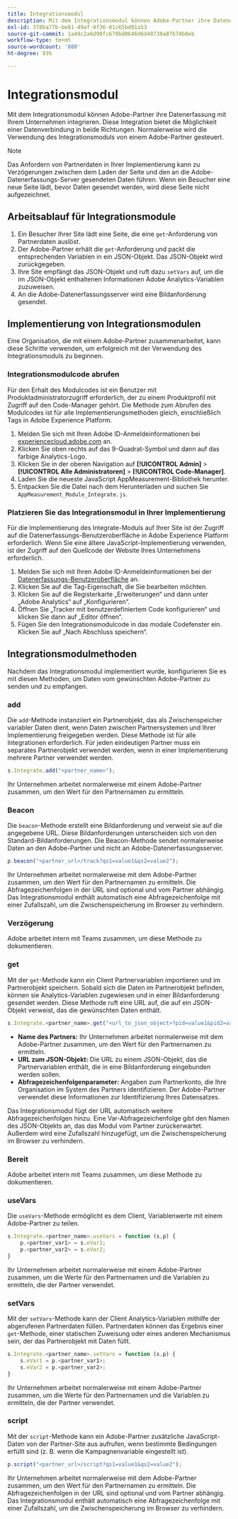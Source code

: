 ```yaml
---
title: Integrationsmodul
description: Mit dem Integrationsmodul können Adobe-Partner ihre Datenerfassung mit Ihrem Unternehmen integrieren.
exl-id: 378ba77b-be81-49af-8f36-81c65bd01a53
source-git-commit: 1a49c2a6d90fc670bd0646d6d40738a87b74b8eb
workflow-type: tm+mt
source-wordcount: '888'
ht-degree: 93%

---
```


# Integrationsmodul

Mit dem Integrationsmodul können Adobe-Partner ihre Datenerfassung mit Ihrem Unternehmen integrieren. Diese Integration bietet die Möglichkeit einer Datenverbindung in beide Richtungen. Normalerweise wird die Verwendung des Integrationsmoduls von einem Adobe-Partner gesteuert.

>[!NOTE]
>
>Das Anfordern von Partnerdaten in Ihrer Implementierung kann zu Verzögerungen zwischen dem Laden der Seite und den an die Adobe-Datenerfassungs-Server gesendeten Daten führen. Wenn ein Besucher eine neue Seite lädt, bevor Daten gesendet werden, wird diese Seite nicht aufgezeichnet.

## Arbeitsablauf für Integrationsmodule

1. Ein Besucher Ihrer Site lädt eine Seite, die eine `get`-Anforderung von Partnerdaten auslöst.
2. Der Adobe-Partner erhält die `get`-Anforderung und packt die entsprechenden Variablen in ein JSON-Objekt. Das JSON-Objekt wird zurückgegeben.
3. Ihre Site empfängt das JSON-Objekt und ruft dazu `setVars` auf, um die im JSON-Objekt enthaltenen Informationen Adobe Analytics-Variablen zuzuweisen.
4. An die Adobe-Datenerfassungsserver wird eine Bildanforderung gesendet.

## Implementierung von Integrationsmodulen

Eine Organisation, die mit einem Adobe-Partner zusammenarbeitet, kann diese Schritte verwenden, um erfolgreich mit der Verwendung des Integrationsmoduls zu beginnen.

### Integrationsmodulcode abrufen

Für den Erhalt des Modulcodes ist ein Benutzer mit Produktadministratorzugriff erforderlich, der zu einem Produktprofil mit Zugriff auf den Code-Manager gehört. Die Methode zum Abrufen des Modulcodes ist für alle Implementierungsmethoden gleich, einschließlich Tags in Adobe Experience Platform.

1. Melden Sie sich mit Ihren Adobe ID-Anmeldeinformationen bei [experiencecloud.adobe.com](https://experiencecloud.adobe.com) an.
1. Klicken Sie oben rechts auf das 9-Quadrat-Symbol und dann auf das farbige Analytics-Logo.
1. Klicken Sie in der oberen Navigation auf **[!UICONTROL Admin]** > **[!UICONTROL Alle Administratoren]** > **[!UICONTROL Code-Manager]**.
1. Laden Sie die neueste JavaScript AppMeasurement-Bibliothek herunter.
1. Entpacken Sie die Datei nach dem Herunterladen und suchen Sie `AppMeasurement_Module_Integrate.js`.

### Platzieren Sie das Integrationsmodul in Ihrer Implementierung

Für die Implementierung des Integrate-Moduls auf Ihrer Site ist der Zugriff auf die Datenerfassungs-Benutzeroberfläche in Adobe Experience Platform erforderlich. Wenn Sie eine ältere JavaScript-Implementierung verwenden, ist der Zugriff auf den Quellcode der Website Ihres Unternehmens erforderlich.

1. Melden Sie sich mit Ihren Adobe ID-Anmeldeinformationen bei der [Datenerfassungs-Benutzeroberfläche](https://experience.adobe.com/data-collection) an.
1. Klicken Sie auf die Tag-Eigenschaft, die Sie bearbeiten möchten.
1. Klicken Sie auf die Registerkarte „Erweiterungen“ und dann unter „Adobe Analytics“ auf „Konfigurieren“.
1. Öffnen Sie „Tracker mit benutzerdefiniertem Code konfigurieren“ und klicken Sie dann auf „Editor öffnen“.
1. Fügen Sie den Integrationsmodulcode in das modale Codefenster ein. Klicken Sie auf „Nach Abschluss speichern“.

## Integrationsmodulmethoden

Nachdem das Integrationsmodul implementiert wurde, konfigurieren Sie es mit diesen Methoden, um Daten vom gewünschten Adobe-Partner zu senden und zu empfangen.

### add

Die `add`-Methode instanziiert ein Partnerobjekt, das als Zwischenspeicher variabler Daten dient, wenn Daten zwischen Partnersystemen und Ihrer Implementierung freigegeben werden. Diese Methode ist für alle Integrationen erforderlich. Für jeden eindeutigen Partner muss ein separates Partnerobjekt verwendet werden, wenn in einer Implementierung mehrere Partner verwendet werden.

```JavaScript
s.Integrate.add("<partner_name>");
```

Ihr Unternehmen arbeitet normalerweise mit einem Adobe-Partner zusammen, um den Wert für den Partnernamen zu ermitteln.

### Beacon

Die `beacon`-Methode erstellt eine Bildanforderung und verweist sie auf die angegebene URL. Diese Bildanforderungen unterscheiden sich von den Standard-Bildanforderungen. Die Beacon-Methode sendet normalerweise Daten an den Adobe-Partner und nicht an Adobe-Datenerfassungsserver.

```JavaScript
p.beacon("<partner_url>/track?qs1=value1&qs2=value2");
```

Ihr Unternehmen arbeitet normalerweise mit dem Adobe-Partner zusammen, um den Wert für den Partnernamen zu ermitteln. Die Abfragezeichenfolgen in der URL sind optional und vom Partner abhängig. Das Integrationsmodul enthält automatisch eine Abfragezeichenfolge mit einer Zufallszahl, um die Zwischenspeicherung im Browser zu verhindern.

### Verzögerung

Adobe arbeitet intern mit Teams zusammen, um diese Methode zu dokumentieren.

### get

Mit der `get`-Methode kann ein Client Partnervariablen importieren und im Partnerobjekt speichern. Sobald sich die Daten im Partnerobjekt befinden, können sie Analytics-Variablen zugewiesen und in einer Bildanforderung gesendet werden. Diese Methode ruft eine URL auf, die auf ein JSON-Objekt verweist, das die gewünschten Daten enthält.

```JavaScript
s.Integrate.<partner_name>.get("<url_to_json_object>?pid=value1&pid2=value2");
```

* **Name des Partners:** Ihr Unternehmen arbeitet normalerweise mit dem Adobe-Partner zusammen, um den Wert für den Partnernamen zu ermitteln.
* **URL zum JSON-Objekt:** Die URL zu einem JSON-Objekt, das die Partnervariablen enthält, die in eine Bildanforderung eingebunden werden sollen.
* **Abfragezeichenfolgenparameter:** Angaben zum Partnerkonto, die Ihre Organisation im System des Partners identifizieren. Der Adobe-Partner verwendet diese Informationen zur Identifizierung Ihres Datensatzes.

Das Integrationsmodul fügt der URL automatisch weitere Abfragezeichenfolgen hinzu. Eine Var-Abfragezeichenfolge gibt den Namen des JSON-Objekts an, das das Modul vom Partner zurückerwartet. Außerdem wird eine Zufallszahl hinzugefügt, um die Zwischenspeicherung im Browser zu verhindern.

### Bereit

Adobe arbeitet intern mit Teams zusammen, um diese Methode zu dokumentieren.

### useVars

Die `useVars`-Methode ermöglicht es dem Client, Variablenwerte mit einem Adobe-Partner zu teilen.

```JavaScript
s.Integrate.<partner_name>.useVars = function (s,p) {
    p.<partner_var1> = s.eVar1;
    p.<partner_var2> = s.eVar2;
}
```

Ihr Unternehmen arbeitet normalerweise mit einem Adobe-Partner zusammen, um die Werte für den Partnernamen und die Variablen zu ermitteln, die der Partner verwendet.

### setVars

Mit der `setVars`-Methode kann der Client Analytics-Variablen mithilfe der abgerufenen Partnerdaten füllen. Partnerdaten können das Ergebnis einer `get`-Methode, einer statischen Zuweisung oder eines anderen Mechanismus sein, der das Partnerobjekt mit Daten füllt.

```JavaScript
s.Integrate.<partner_name>.setVars = function (s,p) {
    s.eVar1 = p.<partner_var1>;
    s.eVar2 = p.<partner_var2>;
}
```

Ihr Unternehmen arbeitet normalerweise mit einem Adobe-Partner zusammen, um die Werte für den Partnernamen und die Variablen zu ermitteln, die der Partner verwendet.

### script

Mit der `script`-Methode kann ein Adobe-Partner zusätzliche JavaScript-Daten von der Partner-Site aus aufrufen, wenn bestimmte Bedingungen erfüllt sind (z. B. wenn die Kampagnenvariable eingestellt ist).

```JavaScript
p.script("<partner_url>/script?qs1=value1&qs2=value2");
```

Ihr Unternehmen arbeitet normalerweise mit dem Adobe-Partner zusammen, um den Wert für den Partnernamen zu ermitteln. Die Abfragezeichenfolgen in der URL sind optional und vom Partner abhängig. Das Integrationsmodul enthält automatisch eine Abfragezeichenfolge mit einer Zufallszahl, um die Zwischenspeicherung im Browser zu verhindern.
